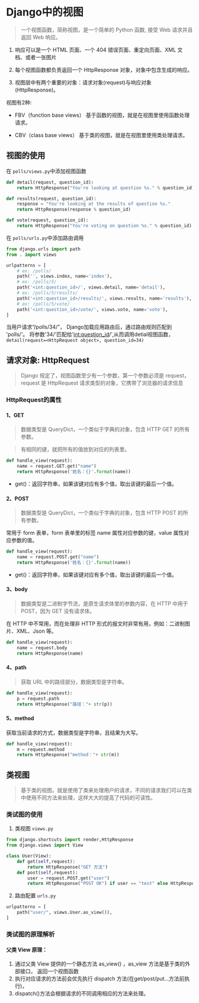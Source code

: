 # Django中的视图
> 一个视图函数，简称视图，是一个简单的 Python 函数, 接受 Web 请求并且返回 Web 响应。

1. 响应可以是一个 HTML 页面、一个 404 错误页面、重定向页面、XML 文档、或者一张图片

2. 每个视图函数都负责返回一个 HttpResponse 对象，对象中包含生成的响应。

3. 视图层中有两个重要的对象：请求对象(request)与响应对象(HttpResponse)。

视图有2种:

* FBV（function base views） 基于函数的视图，就是在视图里使用函数处理请求。

* CBV（class base views） 基于类的视图，就是在视图里使用类处理请求。

## 视图的使用

在 `polls/views.py`中添加视图函数 
```python
def detail(request, question_id):
    return HttpResponse("You're looking at question %s." % question_id)

def results(request, question_id):
    response = "You're looking at the results of question %s."
    return HttpResponse(response % question_id)

def vote(request, question_id):
    return HttpResponse("You're voting on question %s." % question_id)
```

在 `polls/urls.py`中添加路由调用

```python
from django.urls import path
from . import views

urlpatterns = [
    # ex: /polls/
    path('', views.index, name='index'),
    # ex: /polls/5/
    path('<int:question_id>/', views.detail, name='detail'),
    # ex: /polls/5/results/
    path('<int:question_id>/results/', views.results, name='results'),
    # ex: /polls/5/vote/
    path('<int:question_id>/vote/', views.vote, name='vote'),
]
```
当用户请求“/polls/34/”， Django加载应用路由后，通过路由规则匹配到 'polls/'。
将参数'34/'匹配给'<int:question_id>/',从而调用detial视图函数，`detail(request=<HttpRequest object>, question_id=34)`
 

##  请求对象: HttpRequest
> Django 规定了，视图函数至少有一个参数，第一个参数必须是 request，request 是 HttpRequest 请求类型的对象，它携带了浏览器的请求信息

### HttpRequest的属性

#### 1、GET
> 数据类型是 QueryDict，一个类似于字典的对象，包含 HTTP GET 的所有参数。

> 有相同的键，就把所有的值放到对应的列表里。

```python
def handle_view(request):
    name = request.GET.get("name")
    return HttpResponse('姓名：{}'.format(name))
```

* get()：返回字符串，如果该键对应有多个值，取出该键的最后一个值。

#### 2、POST
> 数据类型是 QueryDict，一个类似于字典的对象，包含 HTTP POST 的所有参数。

常用于 form 表单，form 表单里的标签 name 属性对应参数的键，value 属性对应参数的值。

```python
def handle_view(request):
    name = request.POST.get("name")
    return HttpResponse('姓名：{}'.format(name))
```

* get()：返回字符串，如果该键对应有多个值，取出该键的最后一个值。

#### 3、body
> 数据类型是二进制字节流，是原生请求体里的参数内容，在 HTTP 中用于 POST，因为 GET 没有请求体。

在 HTTP 中不常用，而在处理非 HTTP 形式的报文时非常有用，例如：二进制图片、XML、Json 等。

```python
def handle_view(request):
    name = request.body
    return HttpResponse(name)
```

#### 4、path

> 获取 URL 中的路径部分，数据类型是字符串。

```python
def handle_view(request):
    p = request.path
    return HttpResponse("路径："+ str(p))
```

#### 5、method
获取当前请求的方式，数据类型是字符串，且结果为大写。

```python
def handle_view(request):
    m = request.method
    return HttpResponse("method："+ str(m))
```

## 类视图
> 基于类的视图，就是使用了类来处理用户的请求，不同的请求我们可以在类中使用不同方法来处理，这样大大的提高了代码的可读性。

### 类试图的使用

1. 类视图 `views.py `

```python
from django.shortcuts import render,HttpResponse
from django.views import View

class User(View):
    def get(self,request):
        return HttpResponse("GET 方法")
    def post(self,request):
        user = request.POST.get("user")
        return HttpResponse("POST OK") if user == "test" else HttpResponse("POST Fail")
```

2. 路由配置 `urls.py`  

```python
urlpatterns = [
    path("user/", views.User.as_view()),
]
```
### 类试图的原理解析

#### 父类 View 原理：
1. 通过父类 View 提供的一个静态方法 as_view() ，as_view 方法是基于类的外部接口， 返回一个视图函数
2. 执行对应请求的方法前会优先执行 dispatch 方法(在get/post/put...方法前执行)，
3. dispatch()方法会根据请求的不同调用相应的方法来处理。